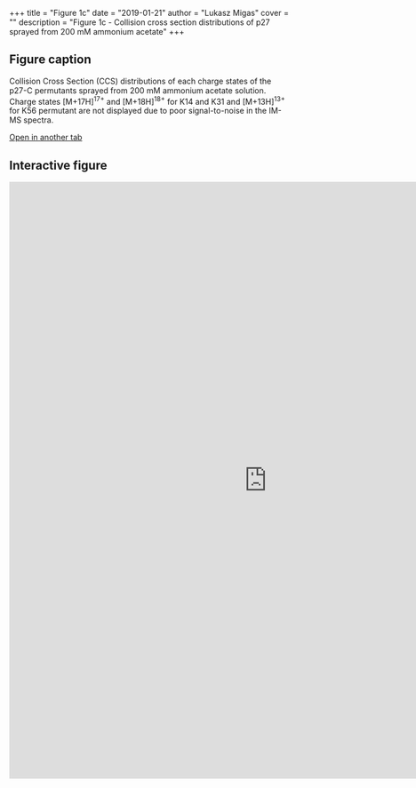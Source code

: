 +++
title = "Figure 1c"
date = "2019-01-21"
author = "Lukasz Migas"
cover = ""
description = "Figure 1c - Collision cross section distributions of p27 sprayed from 200 mM ammonium acetate"
+++

## Figure caption

Collision Cross Section (CCS) distributions of each charge states of the p27-C permutants sprayed from 200 mM ammonium acetate solution. Charge states [M+17H]<sup>17+</sup> and [M+18H]<sup>18+</sup> for K14 and K31 and [M+13H]<sup>13+</sup> for K56 permutant are not displayed due to poor signal-to-noise in the IM-MS spectra.

[Open in another tab](https://beveridge-migas-p27.netlify.com/assets/Figure_1c.html)

## Interactive figure

<iframe 
    width="925" 
    frameborder="0" 
    height="1075"
    src="https://beveridge-migas-p27.netlify.com/assets/Figure_1c.html"
    style="background: #FFFFFF;"
></iframe>